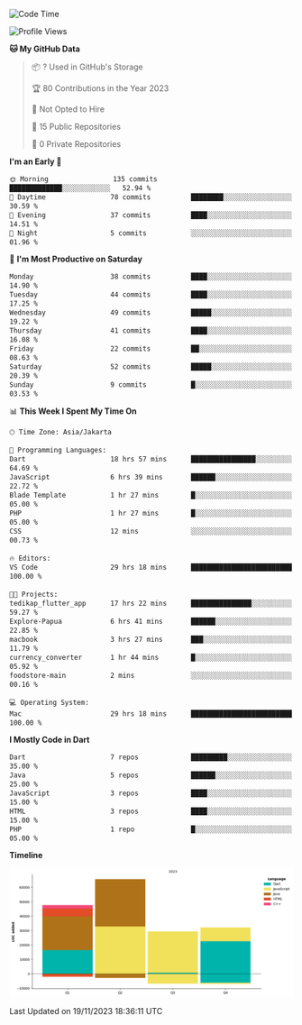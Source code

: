 <!--START_SECTION:waka-->
![Code Time](http://img.shields.io/badge/Code%20Time-29%20hrs%2018%20mins-blue)

![Profile Views](http://img.shields.io/badge/Profile%20Views-77-blue)

**🐱 My GitHub Data** 

> 📦 ? Used in GitHub's Storage 
 > 
> 🏆 80 Contributions in the Year 2023
 > 
> 🚫 Not Opted to Hire
 > 
> 📜 15 Public Repositories 
 > 
> 🔑 0 Private Repositories 
 > 
**I'm an Early 🐤** 

```text
🌞 Morning                135 commits         █████████████░░░░░░░░░░░░   52.94 % 
🌆 Daytime                78 commits          ████████░░░░░░░░░░░░░░░░░   30.59 % 
🌃 Evening                37 commits          ████░░░░░░░░░░░░░░░░░░░░░   14.51 % 
🌙 Night                  5 commits           ░░░░░░░░░░░░░░░░░░░░░░░░░   01.96 % 
```
📅 **I'm Most Productive on Saturday** 

```text
Monday                   38 commits          ████░░░░░░░░░░░░░░░░░░░░░   14.90 % 
Tuesday                  44 commits          ████░░░░░░░░░░░░░░░░░░░░░   17.25 % 
Wednesday                49 commits          █████░░░░░░░░░░░░░░░░░░░░   19.22 % 
Thursday                 41 commits          ████░░░░░░░░░░░░░░░░░░░░░   16.08 % 
Friday                   22 commits          ██░░░░░░░░░░░░░░░░░░░░░░░   08.63 % 
Saturday                 52 commits          █████░░░░░░░░░░░░░░░░░░░░   20.39 % 
Sunday                   9 commits           █░░░░░░░░░░░░░░░░░░░░░░░░   03.53 % 
```


📊 **This Week I Spent My Time On** 

```text
🕑︎ Time Zone: Asia/Jakarta

💬 Programming Languages: 
Dart                     18 hrs 57 mins      ████████████████░░░░░░░░░   64.69 % 
JavaScript               6 hrs 39 mins       ██████░░░░░░░░░░░░░░░░░░░   22.72 % 
Blade Template           1 hr 27 mins        █░░░░░░░░░░░░░░░░░░░░░░░░   05.00 % 
PHP                      1 hr 27 mins        █░░░░░░░░░░░░░░░░░░░░░░░░   05.00 % 
CSS                      12 mins             ░░░░░░░░░░░░░░░░░░░░░░░░░   00.73 % 

🔥 Editors: 
VS Code                  29 hrs 18 mins      █████████████████████████   100.00 % 

🐱‍💻 Projects: 
tedikap_flutter_app      17 hrs 22 mins      ███████████████░░░░░░░░░░   59.27 % 
Explore-Papua            6 hrs 41 mins       ██████░░░░░░░░░░░░░░░░░░░   22.85 % 
macbook                  3 hrs 27 mins       ███░░░░░░░░░░░░░░░░░░░░░░   11.79 % 
currency_converter       1 hr 44 mins        █░░░░░░░░░░░░░░░░░░░░░░░░   05.92 % 
foodstore-main           2 mins              ░░░░░░░░░░░░░░░░░░░░░░░░░   00.16 % 

💻 Operating System: 
Mac                      29 hrs 18 mins      █████████████████████████   100.00 % 
```

**I Mostly Code in Dart** 

```text
Dart                     7 repos             █████████░░░░░░░░░░░░░░░░   35.00 % 
Java                     5 repos             ██████░░░░░░░░░░░░░░░░░░░   25.00 % 
JavaScript               3 repos             ████░░░░░░░░░░░░░░░░░░░░░   15.00 % 
HTML                     3 repos             ████░░░░░░░░░░░░░░░░░░░░░   15.00 % 
PHP                      1 repo              █░░░░░░░░░░░░░░░░░░░░░░░░   05.00 % 
```



**Timeline**

![Lines of Code chart](https://raw.githubusercontent.com/YasaKafi/YasaKafi/main/assets/bar_graph.png)


 Last Updated on 19/11/2023 18:36:11 UTC
<!--END_SECTION:waka-->

